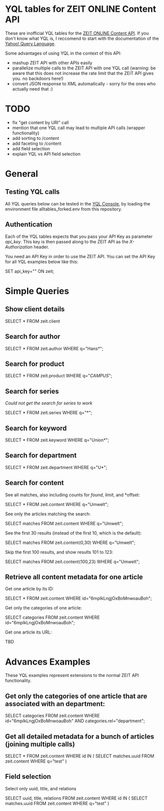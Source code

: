 # YQL tables for ZEIT ONLINE Content API

These are inofficial YQL tables for the [ZEIT ONLINE Content API](http://developer.zeit.de/index/).
If you don't know what YQL is, I reccomend to start with the documentation of the [Yahoo! Query Language](http://developer.yahoo.com/yql/).

Some advantages of using YQL in the context of this API:

- mashup ZEIT API with other APIs easily
- parallelize multiple calls to the ZEIT API with one YQL call (warning: be aware that this does not increase the rate limit that the ZEIT API gives you. no backdoors here!)
- convert JSON response to XML automatically - sorry for the ones who actually need that :)

# TODO

- fix "get content by URI" call
- mention that one YQL call may lead to multiple API calls (wrapper functionality)
- add sorting to /content
- add faceting to /content
- add field selection
- explain YQL vs API field selection


# General

## Testing YQL calls

All YQL queries below can be tested in the [YQL Console](http://developer.yahoo.com/yql/console/?env=https://raw.github.com/spier/yql-tables/zeit/alltables_forked.env), by loading the environment file alltables_forked.env from this repository.

## Authentication

Each of the YQL tables expects that you pass your API Key as parameter *api_key*.
This key is then passed along to the ZEIT API as the *X-Authorization* header.

You need an API Key in order to use the ZEIT API.
You can set the API Key for all YQL examples below like this:

  SET api_key="<API KEY HERE>" ON zeit;
  <YQL COMMAND HERE>




# Simple Queries

## Show client details

  SELECT * FROM zeit.client 

## Search for author

  SELECT * FROM zeit.author
  WHERE q="Hans*";

## Search for product

  SELECT * FROM zeit.product 
  WHERE q="*CAMPUS*";   

## Search for series

*Could not get the search for series to work*

  SELECT * FROM zeit.series 
  WHERE q="*";

## Search for keyword

  SELECT * FROM zeit.keyword
  WHERE q="Union*";

## Search for department

  SELECT * FROM zeit.department
  WHERE q="U*";

## Search for content

See all matches, also including counts for *found*, *limit*, and *offset:

  SELECT * FROM zeit.content
  WHERE q="Umwelt";

See only the articles matching the search:

  SELECT matches FROM zeit.content
  WHERE q="Umwelt";

See the first 30 results (instead of the first 10, which is the default):

  SELECT matches FROM zeit.content(0,30)
  WHERE q="Umwelt";

Skip the first 100 results, and show results 101 to 123:

  SELECT matches FROM zeit.content(100,23)
  WHERE q="Umwelt";

## Retrieve all content metadata for one article

Get one article by its ID:

  SELECT * FROM zeit.content 
  WHERE id="6mpIkLngjOxBoMnwoauBoh";

Get only the categories of one article:

  SELECT categories FROM zeit.content 
  WHERE id="6mpIkLngjOxBoMnwoauBoh";

Get one article its URL:

  TBD



# Advances Examples

These YQL examples represent extensions to the normal ZEIT API functionality.


## Get only the categories of one article that are associated with an department:

  SELECT categories FROM zeit.content 
  WHERE id="6mpIkLngjOxBoMnwoauBoh" AND categories.rel="department";

## Get all detailed metadata for a bunch of articles (joining multiple calls)

  SELECT * FROM zeit.content WHERE id IN (
    SELECT matches.uuid FROM zeit.content WHERE q="test"
  )

## Field selection

Select only uuid, title, and relations

  SELECT uuid, title, relations FROM zeit.content WHERE id IN (
    SELECT matches.uuid FROM zeit.content WHERE q="test"
  )

